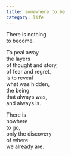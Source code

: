 ```yaml
---
title: somewhere to be
category: life
---
```


There is nothing  
to become.  
  
To peal away  
the layers  
of thought and story,  
of fear and regret,  
is to reveal  
what was hidden,  
the being   
that always was,  
and always is.  
  
There is   
nowhere  
to go,  
only the discovery  
of where  
we already are.  
